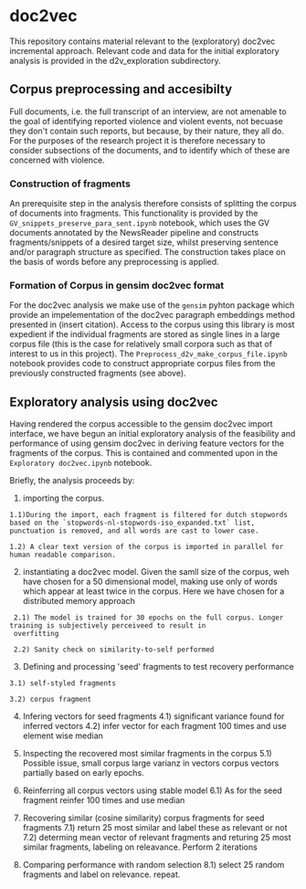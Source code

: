 # doc2vec

This repository contains material relevant to the (exploratory) doc2vec incremental approach. Relevant code and data for the initial exploratory analysis is provided in the d2v_exploration subdirectory.

## Corpus preprocessing and accesibilty

Full documents, i.e. the full transcript of an interview, are not amenable to the goal of identifying reported violence and violent events, not becuase they don't contain such reports, but because, by their nature, they all do. 
For the purposes of the research project it is therefore necessary to consider subsections of the documents, and to identify which of these are concerned with violence.

### Construction of fragments
An prerequisite step in the analysis therefore consists of splitting the corpus of documents into fragments. 
This functionality is provided by the `GV_snippets_preserve_para_sent.ipynb` notebook, which uses the GV documents annotated 
by the NewsReader pipeline and constructs fragments/snippets of a desired target size, whilst preserving sentence and/or
paragraph structure as specified. The construction takes place on the basis of words before any preprocessing is applied.

### Formation of Corpus in gensim doc2vec format
For the doc2vec analysis we make use of the `gensim` pyhton package which provide an impelementation of the doc2vec paragraph embeddings method presented in (insert citation). Access to the corpus using this library is most expedient if the individual fragments are stored as single lines in a large corpus file (this is the case for relatively small corpora such as that of interest to us in this project). The `Preprocess_d2v_make_corpus_file.ipynb` notebook provides code to construct appropriate corpus files from the previously constructed fragments (see above).

## Exploratory analysis using doc2vec
Having rendered the corpus accessible to the gensim doc2vec import interface, we have begun an initial exploratory analysis of
the feasibility and performance of using gensim doc2vec in deriving feature vectors for the fragments of the corpus. This is
contained and commented upon in the `Exploratory doc2vec.ipynb` notebook.

Briefly, the analysis proceeds by:

  1) importing the corpus. 
  
    1.1)During the import, each fragment is filtered for dutch stopwords based on the `stopwords-nl-stopwords-iso_expanded.txt` list, punctuation is removed, and all words are cast to lower case.
    
    1.2) A clear text version of the corpus is imported in parallel for human readable comparison.
   
   2) instantiating a doc2vec model.
     Given the samll size of the corpus, weh have chosen for a 50 dimensional model, making use only of words which appear at
     least twice in the corpus. Here we have chosen for a distributed memory approach
     
     2.1) The model is trained for 30 epochs on the full corpus. Longer training is subjectively perceiveed to result in
     overfitting
     
     2.2) Sanity check on similarity-to-self performed 
     
   3) Defining and processing 'seed' fragments to test recovery performance
   
    3.1) self-styled fragments
    
    3.2) corpus fragment 
    
   4) Infering vectors for seed fragments
    4.1) significant variance found for inferred vectors
    4.2) infer vector for each fragment 100 times and use element wise median
    
   5) Inspecting the recovered most similar fragments in the corpus
    5.1) Possible issue, small corpus large varianz in vectors corpus vectors partially based on early epochs. 
    
   6) Reinferring all corpus vectors using stable model
    6.1) As for the seed fragment reinfer 100 times and use median 
    
   7) Recovering similar (cosine similarity) corpus fragments for seed fragments
    7.1) return 25 most similar and label these as relevant or not
    7.2) determing mean vector of relevant fragments and returing 25 most similar fragments, labeling on releavance. Perform 2
    iterations
    
   8) Comparing performance with random selection
    8.1) select 25 random fragments and label on relevance. repeat.
    
    
    
    
  

